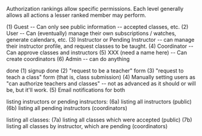 Authorization rankings allow specific permissions.  Each level generally
allows all actions a lesser ranked member may perform.

(1) Guest -- Can only see public information -- accepted classes, etc.
(2) User -- Can (eventually) manage their own subscriptions / watches,
    generate calendars, etc.
(3) Instructor or Pending Instructor -- can manage their instructor profile,
    and request classes to be taught.
(4) Coordinator -- Can approve classes and instructors
(5) XXX (need a name here) -- Can create coordinators
(6) Admin -- can do anything

done (1) signup
done (2) "request to be a teacher" form
(3) "request to teach a class" form (that is, class submission)
(4)  Manually setting users as "can authorize teachers and classes" -- not as advanced as it should or will be, but it'll work.
(5) Email notifications for both

listing instructors or pending instructors:
  (6a) listing all instructors (public)
  (6b) listing all pending instructors (coordinators)

listing all classes:
  (7a) listing all classes which were accepted (public)
  (7b) listing all classes by instructor, which are pending (coordinators)
